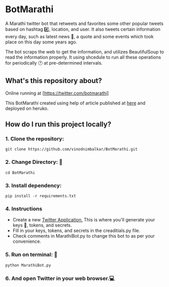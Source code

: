 # BotMarathi
A Marathi twitter bot that retweets and favorites some other popular tweets based on hashtag :hash:, location, and user. It also tweets certain information every day, such as latest news :newspaper:, a quote and some events which took place on this day some years ago.

The bot scraps the web to get the information, and utilizes BeautifulSoup to read the information properly. It using shcedule to run all these operations for periodically :clock1: at pre-determined intervals.

## What's this repository about?

Online running at [https://twitter.com/botmarathi]

This BotMarathi created using help of article published at [here](https://www.digitalocean.com/community/tutorials/how-to-create-a-twitterbot-with-python-3-and-the-tweepy-library) and deployed on heruko.


## How do I run this project locally?

### 1. Clone the repository:

    git clone https://github.com/vinodnimbalkar/BotMarathi.git
    
### 2. Change Directory:  :open_file_folder:
    cd BotMarathi

### 3. Install dependency:

    pip install -r requirements.txt
   
### 4. Instructions
   * Create a new [Twitter Application.](https://apps.twitter.com/app/new) This is where you'll generate your keys :key:, tokens, and secrets.
   * Fill in your keys, tokens, and secrets in the creaditials.py file.
   * Check comments in MarathiBot.py to change this bot to as per your convenience.

### 5. Run on terminal: :running:

    python MarathiBot.py

### 6. And open Twitter in your web browser.:computer:
